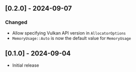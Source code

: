 ## [0.2.0] - 2024-09-07

### Changed
- Allow specifying Vulkan API version in `AllocatorOptions`
- `MemoryUsage::Auto` is now the default value for `MemoryUsage`

## [0.1.0] - 2024-09-04
- Initial release
